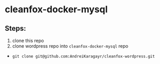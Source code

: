 # cleanfox-docker-mysql

## Steps:
1. clone this repo
2. clone wordpress repo into `cleanfox-docker-mysql` repo
- ```git clone git@github.com:AndreiKaragayr/cleanfox-wordpress.git```
